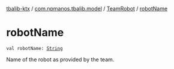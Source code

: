[tbalib-ktx](../../index.md) / [com.npmanos.tbalib.model](../index.md) / [TeamRobot](index.md) / [robotName](./robot-name.md)

# robotName

`val robotName: `[`String`](https://kotlinlang.org/api/latest/jvm/stdlib/kotlin/-string/index.html)

Name of the robot as provided by the team.

